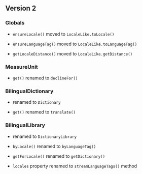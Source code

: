 ## Version 2

### Globals

- `ensureLocale()` moved to `LocaleLike.toLocale()`

- `ensureLanguageTag()` moved to `LocaleLike.toLanguageTag()`

- `getLocaleDistance()` moved to `LocaleLike.getDistance()`

### MeasureUnit

- `get()` renamed to `declineFor()`

### BilingualDictionary

- renamed to `Dictionary`

- `get()` renamed to `translate()`

### BilingualLibrary

- renamed to `DictionaryLibrary`

- `byLocale()` renamed to `byLanguageTag()`

- `getForLocale()` renamed to `getDictionary()`

- `locales` property renamed to `streamLanguageTags()` method

